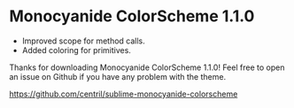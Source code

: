Monocyanide ColorScheme 1.1.0
=============================

+ Improved scope for method calls.
+ Added coloring for primitives.

Thanks for downloading Monocyanide ColorScheme 1.1.0!
Feel free to open an issue on Github if you have any problem with the theme.

https://github.com/centril/sublime-monocyanide-colorscheme
